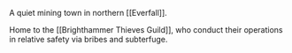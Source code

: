 A quiet mining town in northern [[Everfall]].

Home to the [[Brighthammer Thieves Guild]], who conduct their operations in relative safety via bribes and subterfuge.

